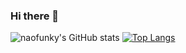 ### Hi there 👋

<!--
**naofunky/naofunky** is a ✨ _special_ ✨ repository because its `README.md` (this file) appears on your GitHub profile.

Here are some ideas to get you started:

- 🔭 I’m currently working on ...
- 🌱 I’m currently learning ...
- 👯 I’m looking to collaborate on ...
- 🤔 I’m looking for help with ...
- 💬 Ask me about ...
- 📫 How to reach me: ...
- 😄 Pronouns: ...
- ⚡ Fun fact: ...
-->

![naofunky's GitHub stats](https://github-readme-stats.vercel.app/api?username=naofunky&theme=dark&show_icons=true)
[![Top Langs](https://github-readme-stats.vercel.app/api/top-langs/?username=naofunky&theme=vue-dark&show_icons=true&layout=compact)](https://github.com/naofunky/github-readme-stats)
